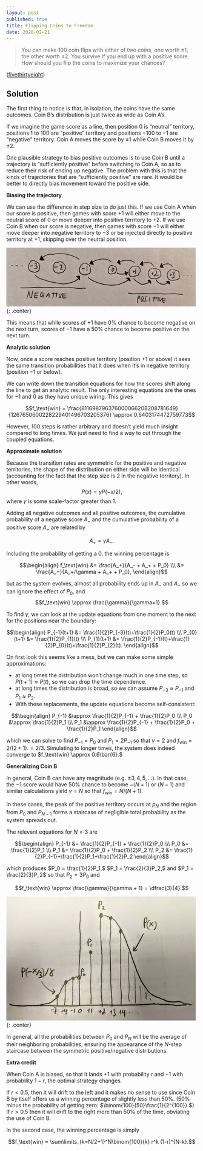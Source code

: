 ```yaml
---
layout: post
published: true
title: Flipping Coins to Freedom
date: 2020-02-21
---
```


>You can make 100 coin flips with either of two coins, one worth $\pm1,$ the other worth $\pm2.$ You survive if you end up with a positive score. How should you flip the coins to maximize your chances?

<!--more-->

([fivethirtyeight](URL))

## Solution

The first thing to notice is that, in isolation, the coins have the same outcomes. Coin B’s distribution is just twice as wide as Coin A’s.

If we imagine the game score as a line, then position $0$ is “neutral” territory, positions $1$ to $100$ are “positive” territory and positions $-100$ to $-1$ are “negative” territory. Coin A moves the score by $\pm 1$ while Coin B moves it by $\pm 2.$ 

One plausible strategy to bias positive outcomes is to use Coin B until a trajectory is “sufficiently positive” before switching to Coin A, so as to reduce their risk of ending up negative. The problem with this is that the kinds of trajectories that are “sufficiently positive” are rare. It would be better to directly bias movement toward the positive side.

**Biasing the trajectory**

We can use the difference in step size to do just this. If we use Coin A when our score is positive, then games with score $+1$ will either move to the neutral score of $0$ or move deeper into positive territory to $+2.$ If we use Coin B when our score is negative, then games with score $-1$ will either move deeper into negative territory to $-3$ or be injected directly to positive territory at $+1,$ skipping over the neutral position. 

![Possible state transitions in the game. Away from the $\text{score} = 0$ state, the transition edges are identical.](/img/2020-02-21-diagram.jpg){: .center}

This means that while scores of $+1$ have $0\%$ chance to become negative on the next turn, scores of $-1$ have a $50\%$ chance to become positive on the next turn. 

**Analytic solution**

Now, once a score reaches positive territory (position $+1$ or above) it sees the same transition probabilities that it does when it’s in negative territory (position $-1$ or below).

We can write down the transition equations for how the scores shift along the line to get an analytic result. The only interesting equations are the ones for $-1$ and $0$ as they have unique wiring. This gives

$$f_\text{win} = \frac{811698796376000066208208781649}{1267650600228229401496703205376} \approx 0.6403174472759773$$

However, $100$ steps is rather arbitrary and doesn’t yield much insight compared to long times. We just need to find a way to cut through the coupled equations.

**Approximate solution**

Because the transition rates are symmetric for the positive and negative territories, the shape of the distribution on either side will be identical (accounting for the fact that the step size is $2$ in the negative territory). In other words, $$P(x) = \gamma P(-x/2),$$ where $\gamma$ is some scale-factor greater than $1.$

Adding all negative outcomes and all positive outcomes, the cumulative probability of a negative score $A_{-}$ and the cumulative probability of a positive score $A_+$ are related by

$$A_{+} = \gamma A_{-}.$$

Including the probability of getting a $0,$ the winning percentage is 

$$\begin{align}
f_\text{win} &= \frac{A_+}{A_- + A_+ + P_0} \\\
&= \frac{A_+}{A_+/\gamma + A_+ + P_0},
\end{align}$$

but as the system evolves, almost all probability ends up in $A_-$ and $A_+$ so we can ignore the effect of $P_0$, and $$f_\text{win} \approx \frac{\gamma}{\gamma+1}.$$

To find $\gamma$, we can look at the update equations from one moment to the next for the positions near the boundary:

$$\begin{align}
P_{-1}(t+1) &= \frac{1}{2}P_{-3}(t)+\frac{1}{2}P_0(t) \\\ 
P_{0}(t+1) &= \frac{1}{2}P_{1}(t) \\\ 
P_{1}(t+1) &= \frac{1}{2}P_{-1}(t)+\frac{1}{2}P_{0}(t)+\frac{1}{2}P_{2}(t).
\end{align}$$

On first look this seems like a mess, but we can make some simple approximations:

- at long times the distribution won’t change much in one time step, so $P(t+1) \approx P(t),$ so we can drop the time dependence.
- at long times the distribution is broad, so we can assume $P_{-3} \approx P_{-1}$ and $P_1 \approx P_2.$ 
- With these replacements, the update equations become self-consistent:

$$\begin{align}
P_{-1} &\approx \frac{1}{2}P_{-1} + \frac{1}{2}P_0 \\\
P_0 &\approx \frac{1}{2}P_1 \\\
P_1 &\approx \frac{1}{2}P_{-1} + \frac{1}{2}P_0 + \frac{1}{2}P_1
\end{align}$$

which we can solve to find $P_{-1} = P_0$ and $P_{1} = 2P_{-1}$ so that $\gamma = 2$ and $f_\text{win} = 2/(2+1).= 2/3.$ Simulating to longer times, the system does indeed converge to $f_\text{win} \approx 0.6\bar{6}.$

**Generalizing Coin B** 

In general, Coin B can have any magnitude (e.g. $\pm 3, 4, 5, \ldots$). In that case, the $-1$ score would have $50\%$ chance to become $-(N + 1)$ or $\left(N - 1\right)$ and similar calculations yield $\gamma = N$ so that $f_\text{win} = N/(N+1).$ 

In these cases, the peak of the positive territory occurs at $p_N$ and the region from $P_0$ and $P_{N-1}$ forms a staircase of negligible total probability as the system spreads out.

The relevant equations for $N=3$ are

$$\begin{align}
P_{-1} &= \frac{1}{2}P_{-1} + \frac{1}{2}P_0 \\\
P_0 &= \frac{1}{2}P_1 \\\
P_1 &= \frac{1}{2}P_0 + \frac{1}{2}P_2 \\\
P_2 &= \frac{1}{2}P_{-1}+\frac{1}{2}P_1+\frac{1}{2}P_2
\end{align}$$

which produces $P_0 = \frac{1}{2}P_1,$ $P_1 = \frac{2}{3}P_2,$ and $P_1 = \frac{2}{3}P_2$ so that $P_2 = 3P_0$ and 

$$f_\text{win} \approx \frac{\gamma}{\gamma + 1} = \dfrac{3}{4}.$$

![The step-ladder joining each half of the probability distribution near the origin. Outside the latter they're identical in shape but flipped across $\text{score}=0$ and scaled by $\gamma$.](/img/2020-02-21-graph.jpg){: .center}

In general, all the probabilities between $P_0$ and $P_N$ will be the average of their neighboring probabilities, ensuring the appearance of the $N$-step staircase between the symmetric positive/negative distributions.

**Extra credit**

When Coin A is biased, so that it lands $+1$ with probability $r$ and $-1$ with probability $1-r,$ the optimal strategy changes. 

If $r < 0.5,$ then it will drift to the left and it makes no sense to use since Coin B by itself offers us a winning percentage of slightly less than $50\%.$ ($50\%$ minus the probability of getting zero: $\binom{100}{50}\frac{1}{2^{100}}.$)
If $r > 0.5$ then it will drift to the right more than $50\%$ of the time, obviating the use of Coin B. 

In the second case, the winning percentage is simply 

$$f_\text{win} = \sum\limits_{k=N/2+1}^N\binom{100}{k} r^k (1-r)^{N-k}.$$

<br>
